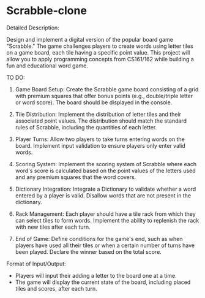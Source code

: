 # Scrabble-clone

Detailed Description: 

Design and implement a digital version of the popular board game "Scrabble." The game challenges players to create words using letter tiles on a game board, each tile having a specific point value. This project will allow you to apply programming concepts from CS161/162 while building a fun and educational word game.


TO DO: 

1.  Game Board Setup:  Create the Scrabble game board consisting of a grid with premium squares
that offer bonus points (e.g., double/triple letter or word score). The board should be displayed in the
console.

2.  Tile Distribution:  Implement the distribution of letter tiles and their associated point values. The
distribution should match the standard rules of Scrabble, including the quantities of each letter.

3.  Player Turns:  Allow two players to take turns entering words on the board. Implement input validation to ensure players only enter valid words.

4.  Scoring System:  Implement the scoring system of Scrabble where each word's score is calculated
based on the point values of the letters used and any premium squares that the word covers.

5.  Dictionary Integration:  Integrate a Dictionary to validate whether a word entered by a player is
valid. Disallow words that are not present in the dictionary.

6.  Rack Management:  Each player should have a tile rack from which they can select tiles to form
words. Implement the ability to replenish the rack with new tiles after each turn.

7.  End of Game:  Define conditions for the game's end, such as when players have used all their tiles
or when a certain number of turns have been played. Declare the winner based on the total score.


 Format of Input/Output: 
- Players will input their adding a letter to the board one at a time. 
- The game will display the current state of the board, including placed tiles and scores, after each turn.


